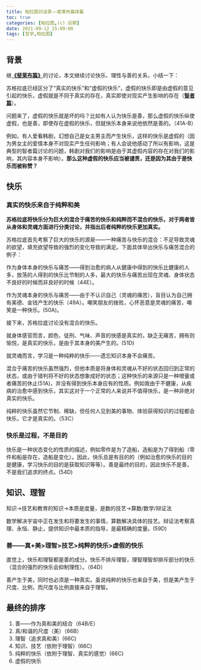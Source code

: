 ```yaml
---
title: 柏拉图对话录——斐莱布篇续篇
toc: true
categories: [柏拉图,(c) 后期]
date: 2021-09-12 15:09:00
tags: [哲学,柏拉图]
---
```


## 背景
继[**《斐莱布篇》**](/2021/09/08/柏拉图/柏拉图对话录——斐莱布篇/)的讨论，本文继续讨论快乐、理性与善的关系，小结一下：

苏格拉底已经区分了“真实的快乐”和“虚假的快乐“，虚假的快乐即是由虚假的意见引起的快乐，虚假就是不同于真实的存在，真实即使对现实产生影响的存在（[**智者篇**](/2021/09/04/柏拉图/柏拉图对话录——智者篇/)）。

问题来了，虚假的快乐就是坏的吗？比如有人认为快乐是善，那么虚假的快乐纵使虚假，也是善，即使存在虚假的快乐，但就快乐本身来说他依然是善的。（41A-B）

例如，有人爱看韩剧，幻想自己是女主男主而产生快乐，这样的快乐是虚假的（因为男女主的爱情本身不对现实产生任何影响；有人会说他感动了所以有影响，这是典型的智者篇讨论的问题，韩剧对我们的影响是由于其虚假内容的存在对我们的影响，其内容本身不影响）。**那么这种虚假的快乐应当被谴责，还是因为其由于是快乐而被称赞？**

## 快乐
### 真实的快乐来自于纯粹和美

**苏格拉底将快乐分为巨大的混合于痛苦的快乐和纯粹而不混合的快乐，对于两者皆从身体和灵魂方面进行分类讨论，并指出后者纯粹的快乐更加真实。**

苏格拉底首先考察了巨大的快乐的源泉——一种痛苦与快乐的混合：不足导致灵魂的欲望，填充欲望导致的强烈的变化导致的满足。下面具体举出快乐与痛苦混合的例子：

作为身体本身的快乐与痛苦——得到治愈的病人从健康中得到的快乐比健康的人多，放荡的人得到的快乐比节制的人多，最大的快乐与痛苦出现在灵魂、身体状态不良好的时候而非良好的时候（44E）。

作为灵魂本身的快乐与痛苦——由于不认识自己（灵魂的痛苦），盲目认为自己拥有美德、金钱产生的快乐（49A）。嘲笑朋友的挫败，心怀恶意是灵魂的痛苦，嘲笑是一种快乐。(50A)。

接下来，苏格拉底讨论没有混合的快乐。

就身体感官而言，颜色、徒刑、气味、声音的快感是真实的，缺乏无痛苦，拥有则愉悦，是真实的快乐，是由于其本身的美产生的。(51D)

就灵魂而言，学习是一种纯粹的快乐——遗忘知识本身不会痛苦。

混合于痛苦的快乐虽然强烈，但他本质是将身体和灵魂从不好的状态回归到正常的状态，或由于错判将不好的状态想象成好的状态；这种快乐的来源只是一种增量或者痛苦的休止(51A)，并没有得到快乐本身应有的性质。例如我由于不健康，从疾病的治愈中感到快乐，其实这对于一个正常的人来说并不值得快乐，是一种非绝对真实的快乐。

纯粹的快乐虽然它节制、稀缺，但任何人见到美的事物、体验获得知识的过程都会快乐，它才是真实的。（53C）

### 快乐是过程，不是目的

快乐是一种状态变化的性质的描述，例如零件是为了造船，造船是为了得到船（零件和船是存在，造船是变化）。因此，快乐总是有目的的（例如治愈的快乐的目的是健康，学习快乐的目的是获取知识等等）。善是最终的目的，因此快乐不是善，不是我们追求的终点。(54D)

## 知识、理智

知识->技艺和教育的知识->本质是度量，是数的技艺->算数/数学/辩证法

数学解决宇宙中正在发生和将要发生的事情，算数解决具体的技艺。辩证法考察真理、永恒、静止，提供知识中最本质的指导，是最精确的度量。(59D)

### 善——真+美>理智>技艺>纯粹的快乐>虚假的快乐

直觉上，快乐和理智都是善的成分。快乐不排斥理智，理智理智却排斥部分的快乐（混合的强烈的快乐会抑制理性）。（64D）

善产生于美，同时也必须是一种真实。虽说纯粹的快乐也来自于美，但是美产生于尺度、比例，而尺度与比例直接来自于理智。

## 最终的排序

1. 善——作为真和美的结合（64B/E）
2. 真/和谐的尺度（美）（66B）
3. 理智（追求真和美）(66C)
4. 知识、技艺（依附于理智）(66C)
5. 纯粹的快乐（依附于理智、真实的感觉）(66C)
6. 虚假的快乐